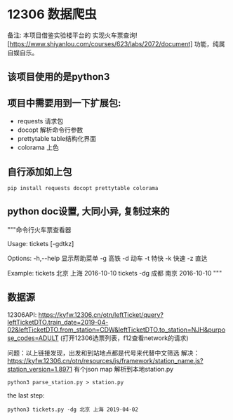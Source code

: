 # 12306 数据爬虫

备注: 本项目借鉴实验楼平台的 实现火车票查询![https://www.shiyanlou.com/courses/623/labs/2072/document] 功能，纯属自娱自乐。
## 该项目使用的是python3

## 项目中需要用到一下扩展包:
  - requests 请求包 
  - docopt 解析命令行参数
  - prettytable table结构化界面
  - colorama 上色
  
## 自行添加如上包
```
pip install requests docopt prettytable colorama
```

## python doc设置, 大同小异, 复制过来的
"""命令行火车票查看器

Usage:
    tickets [-gdtkz] <from> <to> <date>

Options:
    -h,--help   显示帮助菜单
    -g          高铁
    -d          动车
    -t          特快
    -k          快速
    -z          直达

Example:
    tickets 北京 上海 2016-10-10
    tickets -dg 成都 南京 2016-10-10
"""
  
## 数据源
12306API: https://kyfw.12306.cn/otn/leftTicket/query?leftTicketDTO.train_date=2019-04-02&leftTicketDTO.from_station=CDW&leftTicketDTO.to_station=NJH&purpose_codes=ADULT (打开12306选票列表，f12查看network的请求)

问题：以上链接发现，出发和到站地点都是代号来代替中文筛选
解决：
https://kyfw.12306.cn/otn/resources/js/framework/station_name.js?station_version=1.8971
有个json map 解析到本地station.py
```
python3 parse_station.py > station.py
```
the last step:
```
python3 tickets.py -dg 北京 上海 2019-04-02
```


